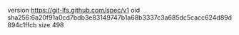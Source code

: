 version https://git-lfs.github.com/spec/v1
oid sha256:6a20f91a0cd7bdb3e83149747b1a68b3337c3a685dc5cacc624d89d894c1ffcb
size 498
